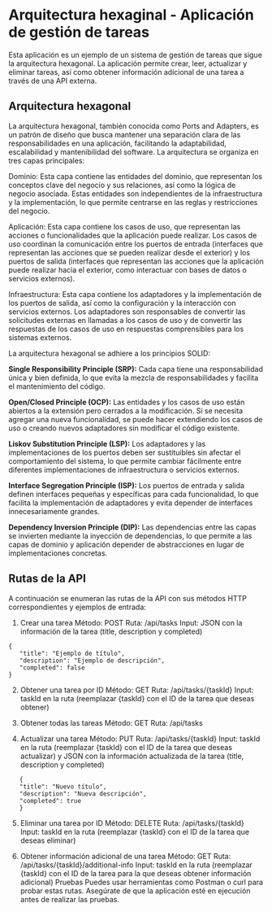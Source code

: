 # Arquitectura hexaginal - Aplicación de gestión de tareas

Esta aplicación es un ejemplo de un sistema de gestión de tareas que sigue la arquitectura hexagonal. La aplicación permite crear, leer, actualizar y eliminar tareas, así como obtener información adicional de una tarea a través de una API externa.

## Arquitectura hexagonal

La arquitectura hexagonal, también conocida como Ports and Adapters, es un patrón de diseño que busca mantener una separación clara de las responsabilidades en una aplicación, facilitando la adaptabilidad, escalabilidad y mantenibilidad del software. La arquitectura se organiza en tres capas principales:

Dominio: Esta capa contiene las entidades del dominio, que representan los conceptos clave del negocio y sus relaciones, así como la lógica de negocio asociada. Estas entidades son independientes de la infraestructura y la implementación, lo que permite centrarse en las reglas y restricciones del negocio.

Aplicación: Esta capa contiene los casos de uso, que representan las acciones o funcionalidades que la aplicación puede realizar. Los casos de uso coordinan la comunicación entre los puertos de entrada (interfaces que representan las acciones que se pueden realizar desde el exterior) y los puertos de salida (interfaces que representan las acciones que la aplicación puede realizar hacia el exterior, como interactuar con bases de datos o servicios externos).

Infraestructura: Esta capa contiene los adaptadores y la implementación de los puertos de salida, así como la configuración y la interacción con servicios externos. Los adaptadores son responsables de convertir las solicitudes externas en llamadas a los casos de uso y de convertir las respuestas de los casos de uso en respuestas comprensibles para los sistemas externos.

La arquitectura hexagonal se adhiere a los principios SOLID:

**Single Responsibility Principle (SRP):** Cada capa tiene una responsabilidad única y bien definida, lo que evita la mezcla de responsabilidades y facilita el mantenimiento del código.

**Open/Closed Principle (OCP):** Las entidades y los casos de uso están abiertos a la extensión pero cerrados a la modificación. Si se necesita agregar una nueva funcionalidad, se puede hacer extendiendo los casos de uso o creando nuevos adaptadores sin modificar el código existente.

**Liskov Substitution Principle (LSP):** Los adaptadores y las implementaciones de los puertos deben ser sustituibles sin afectar el comportamiento del sistema, lo que permite cambiar fácilmente entre diferentes implementaciones de infraestructura o servicios externos.

**Interface Segregation Principle (ISP):** Los puertos de entrada y salida definen interfaces pequeñas y específicas para cada funcionalidad, lo que facilita la implementación de adaptadores y evita depender de interfaces innecesariamente grandes.

**Dependency Inversion Principle (DIP):** Las dependencias entre las capas se invierten mediante la inyección de dependencias, lo que permite a las capas de dominio y aplicación depender de abstracciones en lugar de implementaciones concretas.

## Rutas de la API

A continuación se enumeran las rutas de la API con sus métodos HTTP correspondientes y ejemplos de entrada:

1. Crear una tarea
   Método: POST
   Ruta: /api/tasks
   Input: JSON con la información de la tarea (title, description y completed)

```
{
   "title": "Ejemplo de título",
   "description": "Ejemplo de descripción",
   "completed": false
}
```

2. Obtener una tarea por ID
   Método: GET
   Ruta: /api/tasks/{taskId}
   Input: taskId en la ruta (reemplazar {taskId} con el ID de la tarea que deseas obtener)

3. Obtener todas las tareas
   Método: GET
   Ruta: /api/tasks

4. Actualizar una tarea
   Método: PUT
   Ruta: /api/tasks/{taskId}
   Input: taskId en la ruta (reemplazar {taskId} con el ID de la tarea que deseas actualizar) y JSON con la información actualizada de la tarea (title, description y completed)

```
   {
   "title": "Nuevo título",
   "description": "Nueva descripción",
   "completed": true
   }
```

5. Eliminar una tarea por ID
   Método: DELETE
   Ruta: /api/tasks/{taskId}
   Input: taskId en la ruta (reemplazar {taskId} con el ID de la tarea que deseas eliminar)

6. Obtener información adicional de una tarea
   Método: GET
   Ruta: /api/tasks/{taskId}/additional-info
   Input: taskId en la ruta (reemplazar {taskId} con el ID de la tarea para la que deseas obtener información adicional)
   Pruebas
   Puedes usar herramientas como Postman o curl para probar estas rutas. Asegúrate de que la aplicación esté en ejecución antes de realizar las pruebas.
